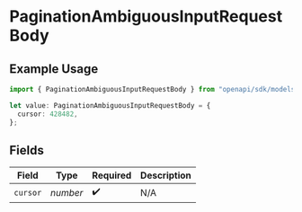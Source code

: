 # PaginationAmbiguousInputRequestBody

## Example Usage

```typescript
import { PaginationAmbiguousInputRequestBody } from "openapi/sdk/models/operations";

let value: PaginationAmbiguousInputRequestBody = {
  cursor: 428482,
};
```

## Fields

| Field              | Type               | Required           | Description        |
| ------------------ | ------------------ | ------------------ | ------------------ |
| `cursor`           | *number*           | :heavy_check_mark: | N/A                |